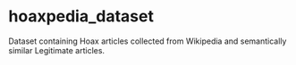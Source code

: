 # hoaxpedia_dataset
Dataset containing Hoax articles collected from Wikipedia and semantically similar Legitimate articles.
